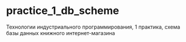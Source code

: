 # practice_1_db_scheme
Технологии индустриального программирования, 1 практика, схема базы данных книжного интернет-магазина

